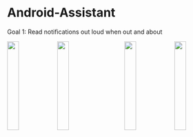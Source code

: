 # Android-Assistant
Goal 1: Read notifications out loud when out and about

<div style="inline:block">
  <img style="float: right;" width="23%" src="https://i.imgur.com/QZ4cml0.png">
  <img style="float: left;" width="23%" src="https://i.imgur.com/O60OW1C.png">
</div>

<div style="inline:block">
  <img style="float: right;" width="23%" src="https://i.imgur.com/jG2ihET.png">
  <img style="float: left;" width="23%" src="https://i.imgur.com/huNgm02.png">
</div>
